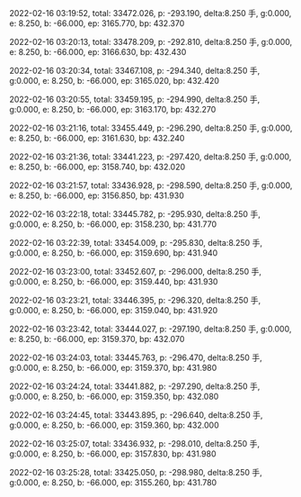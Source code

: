 2022-02-16 03:19:52, total: 33472.026, p: -293.190, delta:8.250 手, g:0.000, e: 8.250, b: -66.000, ep: 3165.770, bp: 432.370

2022-02-16 03:20:13, total: 33478.209, p: -292.810, delta:8.250 手, g:0.000, e: 8.250, b: -66.000, ep: 3166.630, bp: 432.430

2022-02-16 03:20:34, total: 33467.108, p: -294.340, delta:8.250 手, g:0.000, e: 8.250, b: -66.000, ep: 3165.020, bp: 432.420

2022-02-16 03:20:55, total: 33459.195, p: -294.990, delta:8.250 手, g:0.000, e: 8.250, b: -66.000, ep: 3163.170, bp: 432.270

2022-02-16 03:21:16, total: 33455.449, p: -296.290, delta:8.250 手, g:0.000, e: 8.250, b: -66.000, ep: 3161.630, bp: 432.240

2022-02-16 03:21:36, total: 33441.223, p: -297.420, delta:8.250 手, g:0.000, e: 8.250, b: -66.000, ep: 3158.740, bp: 432.020

2022-02-16 03:21:57, total: 33436.928, p: -298.590, delta:8.250 手, g:0.000, e: 8.250, b: -66.000, ep: 3156.850, bp: 431.930

2022-02-16 03:22:18, total: 33445.782, p: -295.930, delta:8.250 手, g:0.000, e: 8.250, b: -66.000, ep: 3158.230, bp: 431.770

2022-02-16 03:22:39, total: 33454.009, p: -295.830, delta:8.250 手, g:0.000, e: 8.250, b: -66.000, ep: 3159.690, bp: 431.940

2022-02-16 03:23:00, total: 33452.607, p: -296.000, delta:8.250 手, g:0.000, e: 8.250, b: -66.000, ep: 3159.440, bp: 431.930

2022-02-16 03:23:21, total: 33446.395, p: -296.320, delta:8.250 手, g:0.000, e: 8.250, b: -66.000, ep: 3159.040, bp: 431.920

2022-02-16 03:23:42, total: 33444.027, p: -297.190, delta:8.250 手, g:0.000, e: 8.250, b: -66.000, ep: 3159.370, bp: 432.070

2022-02-16 03:24:03, total: 33445.763, p: -296.470, delta:8.250 手, g:0.000, e: 8.250, b: -66.000, ep: 3159.370, bp: 431.980

2022-02-16 03:24:24, total: 33441.882, p: -297.290, delta:8.250 手, g:0.000, e: 8.250, b: -66.000, ep: 3159.350, bp: 432.080

2022-02-16 03:24:45, total: 33443.895, p: -296.640, delta:8.250 手, g:0.000, e: 8.250, b: -66.000, ep: 3159.360, bp: 432.000

2022-02-16 03:25:07, total: 33436.932, p: -298.010, delta:8.250 手, g:0.000, e: 8.250, b: -66.000, ep: 3157.830, bp: 431.980

2022-02-16 03:25:28, total: 33425.050, p: -298.980, delta:8.250 手, g:0.000, e: 8.250, b: -66.000, ep: 3155.260, bp: 431.780
